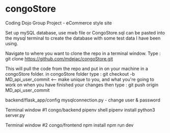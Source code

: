 # congoStore
Coding Dojo Group Project - eCommerce style site

Set up mySQL database, use mwb file or CongoStore.sql can be pasted into the mysql terminal to create the database with some test data I have been using.

Navigate to where you want to clone the repo in a terminal window.
Type : git clone https://github.com/mdejac/congoStore.git

This will pull the code from the repo and put in on your machine in a congoStore folder.
in congoStore folder type : git checkout -b MD_api_user_commit <-- make unique to you, and what you're going to work on
when you have finished your changes then type : git push origin MD_api_user_commit

backend/flask_app/config
	mysqlconnection.py - change user & password

Terminal window #1
congo/backend
	pipenv shell
	pipenv install
	python3 server.py
	

Terminal window #2
congo/frontend
	npm install
	npm run dev
